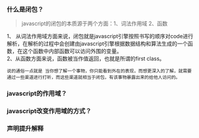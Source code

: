 ### 什么是闭包？
> javascript的闭包的本质源于两个方面：1、词法作用域 2、函数 
  
1、 从词法作用域方面来说，闭包就是javascript引擎按照书写的顺序对code进行解析，在解析的过程中会创建由javascript引擎根据数据结构和算法生成的一个函数，在这个函数中内部函数可以访问外围的变量。  
2、从函数方面来说，函数被当作值返回，也就是所谓的first class。   
  
`说的通俗一点就是 当你想了解一个事物，你只能看到外在的表现，而想更深入的了解，就需要通过一些渠道进行打听，而这些渠道就相当于闭包，有该事物暴露出来的给他人访问的。`
### javascript的作用域？
### javascript改变作用域的方式？
### 声明提升解释

